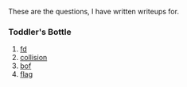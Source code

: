 These are the questions, I have written writeups for.

### Toddler's Bottle

1. [fd](./Toddlers_Bottle/fd.fd.md)
2. [collision](./Toddlers_Bottle/collision/collision.md)
3. [bof](./Toddlers_Bottle/bof/bof.md)
4. [flag](./Toddlers_Bottle/flag/flag.md)


